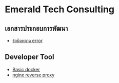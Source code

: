 # Emerald Tech Consulting

## เอกสารประกอบการพัฒนา
- [ข้อผิดพลาด error](./document/error/README.md)

## Developer Tool
- [Basic docker](./developer-tool/docker/)
- [nginx reverse proxy](./developer-tool/nginx/reverse-proxy/)
